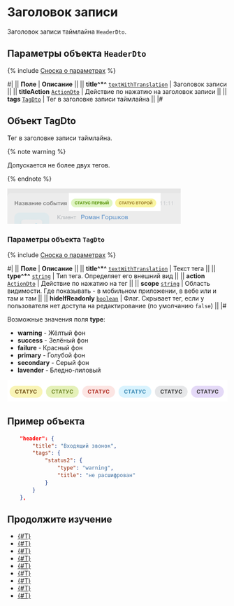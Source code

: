 # Заголовок записи

Заголовок записи таймлайна `HeaderDto`.

## Параметры объекта `HeaderDto`

{% include [Сноска о параметрах](../../../../../../_includes/required.md) %}

#|
|| **Поле** | **Описание** ||
|| **title^*^**
[`textWithTranslation`](./field-types.md) | Заголовок записи ||
|| **titleAction**
[`ActionDto`](./action.md) | Действие по нажатию на заголовок записи ||
|| **tags**
[`TagDto`](#tagdto) | Тег в заголовке записи таймлайна ||
|#

## Объект TagDto

Тег в заголовке записи таймлайна.

{% note warning %}

Допускается не более двух тегов.

{% endnote %}

![](./_images/TagDto_1.png)

### Параметры объекта `TagDto`

{% include [Сноска о параметрах](../../../../../../_includes/required.md) %}

#|
|| **Поле** | **Описание** ||
|| **title^*^**
[`textWithTranslation`](./field-types.md) | Текст тега ||
|| **type^*^**
[`string`](../../../../data-types.md) | Тип тега. Определяет его внешний вид ||
|| **action**
[`ActionDto`](./action.md) | Действие по нажатию на тег ||
|| **scope**
[`string`](../../../../data-types.md) | Область видимости. Где показывать - в мобильном приложении, в вебе или и там и там ||
|| **hideIfReadonly**
[`boolean`](../../../../data-types.md) | Флаг. Скрывает тег, если у пользователя нет доступа на редактирование (по умолчанию `false`) ||
|#

Возможные значения поля **type**:

- **warning** - Жёлтый фон
- **success** - Зелёный фон
- **failure** - Красный фон
- **primary** - Голубой фон
- **secondary** - Серый фон
- **lavender** - Бледно-лиловый

![Варианты тэгов](./_images/TagDto_2.png)

## Пример объекта

```json
    "header": {
        "title": "Входящий звонок",
        "tags": {
            "status2": {
                "type": "warning",
                "title": "не расшифрован"
            }
        }
    },
```

## Продолжите изучение

- [{#T}](./layout.md)
- [{#T}](./icon.md)
- [{#T}](./body.md)
- [{#T}](./footer.md)
- [{#T}](./menu-item.md)
- [{#T}](./action.md)
- [{#T}](./field-types.md)
- [{#T}](./rest-app-layout-dto.md)
- [{#T}](./examples.md)